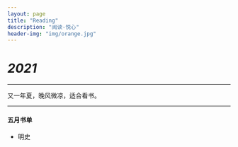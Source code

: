 ```yaml
---
layout: page
title: "Reading"
description: "阅读·悦心"
header-img: "img/orange.jpg"
---
```


# *2021*
---

又一年夏，晚风微凉，适合看书。


---

#### 五月书单

* 明史
